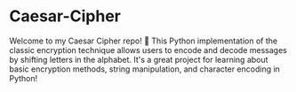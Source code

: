 # Caesar-Cipher
Welcome to my Caesar Cipher repo! 🔐 This Python implementation of the classic encryption technique allows users to encode and decode messages by shifting letters in the alphabet. It's a great project for learning about basic encryption methods, string manipulation, and character encoding in Python!
